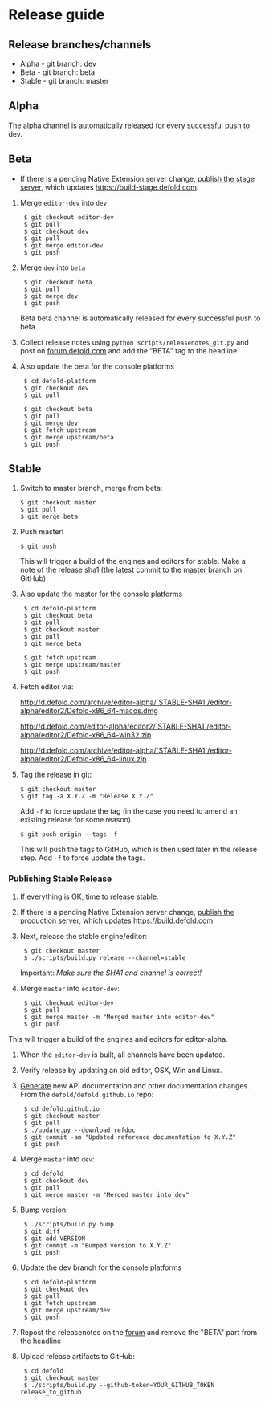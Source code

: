 # Release guide

## Release branches/channels
* Alpha - git branch: dev
* Beta - git branch: beta
* Stable - git branch: master

## Alpha
The alpha channel is automatically released for every successful push to dev.

## Beta

* If there is a pending Native Extension server change, [publish the stage server](https://github.com/defold/extender/blob/dev/README.md#releasing-stage-server), which updates https://build-stage.defold.com.

1. Merge `editor-dev` into `dev`

        $ git checkout editor-dev
        $ git pull
        $ git checkout dev
        $ git pull
        $ git merge editor-dev
        $ git push

1. Merge `dev` into `beta`

        $ git checkout beta
        $ git pull
        $ git merge dev
        $ git push

    Beta beta channel is automatically released for every successful push to beta.

1. Collect release notes using `python scripts/releasenotes_git.py` and post on [forum.defold.com](https://forum.defold.com/c/releasenotes)
and add the "BETA" tag to the headline

1. Also update the beta for the console platforms

        $ cd defold-platform
        $ git checkout dev
        $ git pull

        $ git checkout beta
        $ git pull
        $ git merge dev
        $ git fetch upstream
        $ git merge upstream/beta
        $ git push

## Stable

 1. Switch to master branch, merge from beta:

        $ git checkout master
        $ git pull
        $ git merge beta

 1. Push master!

        $ git push

    This will trigger a build of the engines and editors for stable.
    Make a note of the release sha1 (the latest commit to the master branch on GitHub)

1. Also update the master for the console platforms

        $ cd defold-platform
        $ git checkout beta
        $ git pull
        $ git checkout master
        $ git pull
        $ git merge beta

        $ git fetch upstream
        $ git merge upstream/master
        $ git push


 1. Fetch editor via:

    http://d.defold.com/archive/editor-alpha/`STABLE-SHA1`/editor-alpha/editor2/Defold-x86_64-macos.dmg

    http://d.defold.com/editor-alpha/editor2/`STABLE-SHA1`/editor-alpha/editor2/Defold-x86_64-win32.zip

    http://d.defold.com/archive/editor-alpha/`STABLE-SHA1`/editor-alpha/editor2/Defold-x86_64-linux.zip

 1. Tag the release in git:

        $ git checkout master
        $ git tag -a X.Y.Z -m "Release X.Y.Z"

    Add `-f` to force update the tag (in the case you need to amend an existing release for some reason).

        $ git push origin --tags -f

    This will push the tags to GitHub, which is then used later in the release step. Add `-f` to force update the tags.

### Publishing Stable Release

1. If everything is OK, time to release stable.

1. If there is a pending Native Extension server change, [publish the production server](https://github.com/defold/extender#releasing), which updates https://build.defold.com

1. Next, release the stable engine/editor:

        $ git checkout master
        $ ./scripts/build.py release --channel=stable
    Important: *Make sure the SHA1 and channel is correct!*

1. Merge `master` into `editor-dev`:

        $ git checkout editor-dev
        $ git pull
        $ git merge master -m "Merged master into editor-dev"
        $ git push

This will trigger a build of the engines and editors for editor-alpha.

1. When the `editor-dev` is built, all channels have been updated.

1. Verify release by updating an old editor, OSX, Win and Linux.

1. [Generate](https://github.com/defold/defold.github.io) new API documentation and other documentation changes. From the `defold/defold.github.io` repo:

        $ cd defold.github.io
        $ git checkout master
        $ git pull
        $ ./update.py --download refdoc
        $ git commit -am "Updated reference documentation to X.Y.Z"
        $ git push

1. Merge `master` into `dev`:

        $ cd defold
        $ git checkout dev
        $ git pull
        $ git merge master -m "Merged master into dev"

1. Bump version:

        $ ./scripts/build.py bump
        $ git diff
        $ git add VERSION
        $ git commit -m "Bumped version to X.Y.Z"
        $ git push

1. Update the dev branch for the console platforms

        $ cd defold-platform
        $ git checkout dev
        $ git pull
        $ git fetch upstream
        $ git merge upstream/dev
        $ git push


1. Repost the releasenotes on the [forum](https://forum.defold.com/) and remove the "BETA" part from the headline

1. Upload release artifacts to GitHub:

        $ cd defold
        $ git checkout master
        $ ./scripts/build.py --github-token=YOUR_GITHUB_TOKEN release_to_github
